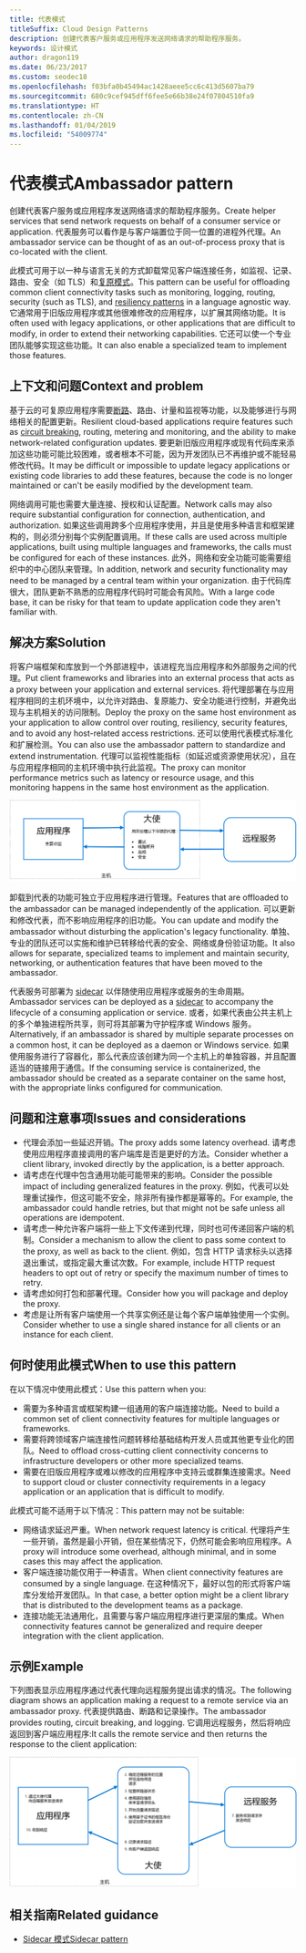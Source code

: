 ```yaml
---
title: 代表模式
titleSuffix: Cloud Design Patterns
description: 创建代表客户服务或应用程序发送网络请求的帮助程序服务。
keywords: 设计模式
author: dragon119
ms.date: 06/23/2017
ms.custom: seodec18
ms.openlocfilehash: f03bfa0b45494ac1428aeee5cc6c413d5607ba79
ms.sourcegitcommit: 680c9cef945dff6fee5e66b38e24f07804510fa9
ms.translationtype: HT
ms.contentlocale: zh-CN
ms.lasthandoff: 01/04/2019
ms.locfileid: "54009774"
---
```

# <a name="ambassador-pattern"></a><span data-ttu-id="3300d-104">代表模式</span><span class="sxs-lookup"><span data-stu-id="3300d-104">Ambassador pattern</span></span>

<span data-ttu-id="3300d-105">创建代表客户服务或应用程序发送网络请求的帮助程序服务。</span><span class="sxs-lookup"><span data-stu-id="3300d-105">Create helper services that send network requests on behalf of a consumer service or application.</span></span> <span data-ttu-id="3300d-106">代表服务可以看作是与客户端置位于同一位置的进程外代理。</span><span class="sxs-lookup"><span data-stu-id="3300d-106">An ambassador service can be thought of as an out-of-process proxy that is co-located with the client.</span></span>

<span data-ttu-id="3300d-107">此模式可用于以一种与语言无关的方式卸载常见客户端连接任务，如监视、记录、路由、安全（如 TLS）和[复原模式][resiliency-patterns]。</span><span class="sxs-lookup"><span data-stu-id="3300d-107">This pattern can be useful for offloading common client connectivity tasks such as monitoring, logging, routing, security (such as TLS), and [resiliency patterns][resiliency-patterns] in a language agnostic way.</span></span> <span data-ttu-id="3300d-108">它通常用于旧版应用程序或其他很难修改的应用程序，以扩展其网络功能。</span><span class="sxs-lookup"><span data-stu-id="3300d-108">It is often used with legacy applications, or other applications that are difficult to modify, in order to extend their networking capabilities.</span></span> <span data-ttu-id="3300d-109">它还可以使一个专业团队能够实现这些功能。</span><span class="sxs-lookup"><span data-stu-id="3300d-109">It can also enable a specialized team to implement those features.</span></span>

## <a name="context-and-problem"></a><span data-ttu-id="3300d-110">上下文和问题</span><span class="sxs-lookup"><span data-stu-id="3300d-110">Context and problem</span></span>

<span data-ttu-id="3300d-111">基于云的可复原应用程序需要[断路](./circuit-breaker.md)、路由、计量和监视等功能，以及能够进行与网络相关的配置更新。</span><span class="sxs-lookup"><span data-stu-id="3300d-111">Resilient cloud-based applications require features such as [circuit breaking](./circuit-breaker.md), routing, metering and monitoring, and the ability to make network-related configuration updates.</span></span> <span data-ttu-id="3300d-112">要更新旧版应用程序或现有代码库来添加这些功能可能比较困难，或者根本不可能，因为开发团队已不再维护或不能轻易修改代码。</span><span class="sxs-lookup"><span data-stu-id="3300d-112">It may be difficult or impossible to update legacy applications or existing code libraries to add these features, because the code is no longer maintained or can't be easily modified by the development team.</span></span>

<span data-ttu-id="3300d-113">网络调用可能也需要大量连接、授权和认证配置。</span><span class="sxs-lookup"><span data-stu-id="3300d-113">Network calls may also require substantial configuration for connection, authentication, and authorization.</span></span> <span data-ttu-id="3300d-114">如果这些调用跨多个应用程序使用，并且是使用多种语言和框架建构的，则必须分别每个实例配置调用。</span><span class="sxs-lookup"><span data-stu-id="3300d-114">If these calls are used across multiple applications, built using multiple languages and frameworks, the calls must be configured for each of these instances.</span></span> <span data-ttu-id="3300d-115">此外，网络和安全功能可能需要组织中的中心团队来管理。</span><span class="sxs-lookup"><span data-stu-id="3300d-115">In addition, network and security functionality may need to be managed by a central team within your organization.</span></span> <span data-ttu-id="3300d-116">由于代码库很大，团队更新不熟悉的应用程序代码时可能会有风险。</span><span class="sxs-lookup"><span data-stu-id="3300d-116">With a large code base, it can be risky for that team to update application code they aren't familiar with.</span></span>

## <a name="solution"></a><span data-ttu-id="3300d-117">解决方案</span><span class="sxs-lookup"><span data-stu-id="3300d-117">Solution</span></span>

<span data-ttu-id="3300d-118">将客户端框架和库放到一个外部进程中，该进程充当应用程序和外部服务之间的代理。</span><span class="sxs-lookup"><span data-stu-id="3300d-118">Put client frameworks and libraries into an external process that acts as a proxy between your application and external services.</span></span> <span data-ttu-id="3300d-119">将代理部署在与应用程序相同的主机环境中，以允许对路由、复原能力、安全功能进行控制，并避免出现与主机相关的访问限制。</span><span class="sxs-lookup"><span data-stu-id="3300d-119">Deploy the proxy on the same host environment as your application to allow control over routing, resiliency, security features, and to avoid any host-related access restrictions.</span></span> <span data-ttu-id="3300d-120">还可以使用代表模式标准化和扩展检测。</span><span class="sxs-lookup"><span data-stu-id="3300d-120">You can also use the ambassador pattern to standardize and extend instrumentation.</span></span> <span data-ttu-id="3300d-121">代理可以监视性能指标（如延迟或资源使用状况），且在与应用程序相同的主机环境中执行此监视。</span><span class="sxs-lookup"><span data-stu-id="3300d-121">The proxy can monitor performance metrics such as latency or resource usage, and this monitoring happens in the same host environment as the application.</span></span>

![代表模式图](./_images/ambassador.png)

<span data-ttu-id="3300d-123">卸载到代表的功能可独立于应用程序进行管理。</span><span class="sxs-lookup"><span data-stu-id="3300d-123">Features that are offloaded to the ambassador can be managed independently of the application.</span></span> <span data-ttu-id="3300d-124">可以更新和修改代表，而不影响应用程序的旧功能。</span><span class="sxs-lookup"><span data-stu-id="3300d-124">You can update and modify the ambassador without disturbing the application's legacy functionality.</span></span> <span data-ttu-id="3300d-125">单独、专业的团队还可以实施和维护已转移给代表的安全、网络或身份验证功能。</span><span class="sxs-lookup"><span data-stu-id="3300d-125">It also allows for separate, specialized teams to implement and maintain security, networking, or authentication features that have been moved to the ambassador.</span></span>

<span data-ttu-id="3300d-126">代表服务可部署为 [sidecar](./sidecar.md) 以伴随使用应用程序或服务的生命周期。</span><span class="sxs-lookup"><span data-stu-id="3300d-126">Ambassador services can be deployed as a [sidecar](./sidecar.md) to accompany the lifecycle of a consuming application or service.</span></span> <span data-ttu-id="3300d-127">或者，如果代表由公共主机上的多个单独进程所共享，则可将其部署为守护程序或 Windows 服务。</span><span class="sxs-lookup"><span data-stu-id="3300d-127">Alternatively, if an ambassador is shared by multiple separate processes on a common host, it can be deployed as a daemon or Windows service.</span></span> <span data-ttu-id="3300d-128">如果使用服务进行了容器化，那么代表应该创建为同一个主机上的单独容器，并且配置适当的链接用于通信。</span><span class="sxs-lookup"><span data-stu-id="3300d-128">If the consuming service is containerized, the ambassador should be created as a separate container on the same host, with the appropriate links configured for communication.</span></span>

## <a name="issues-and-considerations"></a><span data-ttu-id="3300d-129">问题和注意事项</span><span class="sxs-lookup"><span data-stu-id="3300d-129">Issues and considerations</span></span>

- <span data-ttu-id="3300d-130">代理会添加一些延迟开销。</span><span class="sxs-lookup"><span data-stu-id="3300d-130">The proxy adds some latency overhead.</span></span> <span data-ttu-id="3300d-131">请考虑使用应用程序直接调用的客户端库是否是更好的方法。</span><span class="sxs-lookup"><span data-stu-id="3300d-131">Consider whether a client library, invoked directly by the application, is a better approach.</span></span>
- <span data-ttu-id="3300d-132">请考虑在代理中包含通用功能可能带来的影响。</span><span class="sxs-lookup"><span data-stu-id="3300d-132">Consider the possible impact of including generalized features in the proxy.</span></span> <span data-ttu-id="3300d-133">例如，代表可以处理重试操作，但这可能不安全，除非所有操作都是幂等的。</span><span class="sxs-lookup"><span data-stu-id="3300d-133">For example, the ambassador could handle retries, but that might not be safe unless all operations are idempotent.</span></span>
- <span data-ttu-id="3300d-134">请考虑一种允许客户端将一些上下文传递到代理，同时也可传递回客户端的机制。</span><span class="sxs-lookup"><span data-stu-id="3300d-134">Consider a mechanism to allow the client to pass some context to the proxy, as well as back to the client.</span></span> <span data-ttu-id="3300d-135">例如，包含 HTTP 请求标头以选择退出重试，或指定最大重试次数。</span><span class="sxs-lookup"><span data-stu-id="3300d-135">For example, include HTTP request headers to opt out of retry or specify the maximum number of times to retry.</span></span>
- <span data-ttu-id="3300d-136">请考虑如何打包和部署代理。</span><span class="sxs-lookup"><span data-stu-id="3300d-136">Consider how you will package and deploy the proxy.</span></span>
- <span data-ttu-id="3300d-137">考虑是让所有客户端使用一个共享实例还是让每个客户端单独使用一个实例。</span><span class="sxs-lookup"><span data-stu-id="3300d-137">Consider whether to use a single shared instance for all clients or an instance for each client.</span></span>

## <a name="when-to-use-this-pattern"></a><span data-ttu-id="3300d-138">何时使用此模式</span><span class="sxs-lookup"><span data-stu-id="3300d-138">When to use this pattern</span></span>

<span data-ttu-id="3300d-139">在以下情况中使用此模式：</span><span class="sxs-lookup"><span data-stu-id="3300d-139">Use this pattern when you:</span></span>

- <span data-ttu-id="3300d-140">需要为多种语言或框架构建一组通用的客户端连接功能。</span><span class="sxs-lookup"><span data-stu-id="3300d-140">Need to build a common set of client connectivity features for multiple languages or frameworks.</span></span>
- <span data-ttu-id="3300d-141">需要将跨领域客户端连接性问题转移给基础结构开发人员或其他更专业化的团队。</span><span class="sxs-lookup"><span data-stu-id="3300d-141">Need to offload cross-cutting client connectivity concerns to infrastructure developers or other more specialized teams.</span></span>
- <span data-ttu-id="3300d-142">需要在旧版应用程序或难以修改的应用程序中支持云或群集连接需求。</span><span class="sxs-lookup"><span data-stu-id="3300d-142">Need to support cloud or cluster connectivity requirements in a legacy application or an application that is difficult to modify.</span></span>

<span data-ttu-id="3300d-143">此模式可能不适用于以下情况：</span><span class="sxs-lookup"><span data-stu-id="3300d-143">This pattern may not be suitable:</span></span>

- <span data-ttu-id="3300d-144">网络请求延迟严重。</span><span class="sxs-lookup"><span data-stu-id="3300d-144">When network request latency is critical.</span></span> <span data-ttu-id="3300d-145">代理将产生一些开销，虽然是最小开销，但在某些情况下，仍然可能会影响应用程序。</span><span class="sxs-lookup"><span data-stu-id="3300d-145">A proxy will introduce some overhead, although minimal, and in some cases this may affect the application.</span></span>
- <span data-ttu-id="3300d-146">客户端连接功能仅用于一种语言。</span><span class="sxs-lookup"><span data-stu-id="3300d-146">When client connectivity features are consumed by a single language.</span></span> <span data-ttu-id="3300d-147">在这种情况下，最好以包的形式将客户端库分发给开发团队。</span><span class="sxs-lookup"><span data-stu-id="3300d-147">In that case, a better option might be a client library that is distributed to the development teams as a package.</span></span>
- <span data-ttu-id="3300d-148">连接功能无法通用化，且需要与客户端应用程序进行更深层的集成。</span><span class="sxs-lookup"><span data-stu-id="3300d-148">When connectivity features cannot be generalized and require deeper integration with the client application.</span></span>

## <a name="example"></a><span data-ttu-id="3300d-149">示例</span><span class="sxs-lookup"><span data-stu-id="3300d-149">Example</span></span>

<span data-ttu-id="3300d-150">下列图表显示应用程序通过代表代理向远程服务提出请求的情况。</span><span class="sxs-lookup"><span data-stu-id="3300d-150">The following diagram shows an application making a request to a remote service via an ambassador proxy.</span></span> <span data-ttu-id="3300d-151">代表提供路由、断路和记录操作。</span><span class="sxs-lookup"><span data-stu-id="3300d-151">The ambassador provides routing, circuit breaking, and logging.</span></span> <span data-ttu-id="3300d-152">它调用远程服务，然后将响应返回到客户端应用程序:</span><span class="sxs-lookup"><span data-stu-id="3300d-152">It calls the remote service and then returns the response to the client application:</span></span>

![代表模式示例](./_images/ambassador-example.png)

## <a name="related-guidance"></a><span data-ttu-id="3300d-154">相关指南</span><span class="sxs-lookup"><span data-stu-id="3300d-154">Related guidance</span></span>

- [<span data-ttu-id="3300d-155">Sidecar 模式</span><span class="sxs-lookup"><span data-stu-id="3300d-155">Sidecar pattern</span></span>](./sidecar.md)

<!-- links -->

[resiliency-patterns]: ./category/resiliency.md
